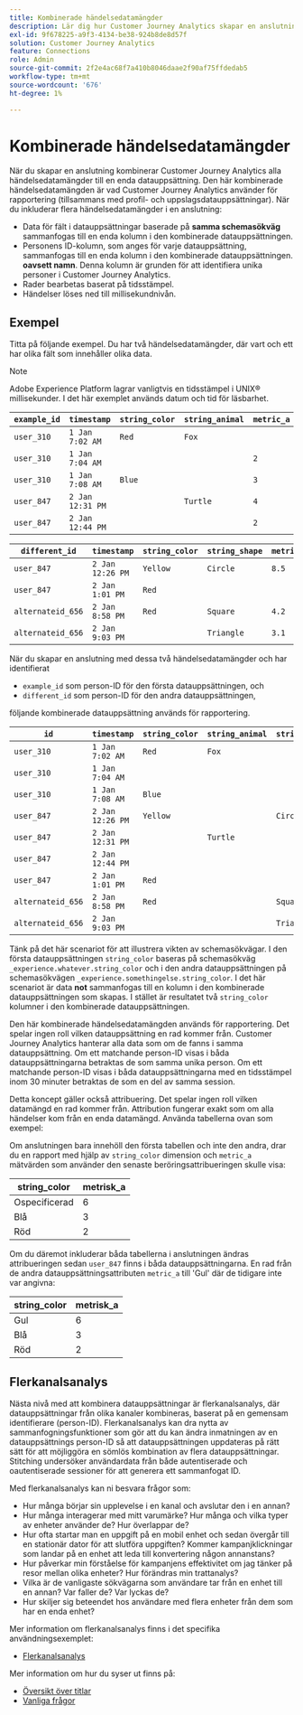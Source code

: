 ```yaml
---
title: Kombinerade händelsedatamängder
description: Lär dig hur Customer Journey Analytics skapar en anslutning genom att kombinera datauppsättningar.
exl-id: 9f678225-a9f3-4134-be38-924b8de8d57f
solution: Customer Journey Analytics
feature: Connections
role: Admin
source-git-commit: 2f2e4ac68f7a410b8046daae2f90af75ffdedab5
workflow-type: tm+mt
source-wordcount: '676'
ht-degree: 1%

---
```



# Kombinerade händelsedatamängder

När du skapar en anslutning kombinerar Customer Journey Analytics alla händelsedatamängder till en enda datauppsättning. Den här kombinerade händelsedatamängden är vad Customer Journey Analytics använder för rapportering (tillsammans med profil- och uppslagsdatauppsättningar). När du inkluderar flera händelsedatamängder i en anslutning:

* Data för fält i datauppsättningar baserade på **samma schemasökväg** sammanfogas till en enda kolumn i den kombinerade datauppsättningen.
* Personens ID-kolumn, som anges för varje datauppsättning, sammanfogas till en enda kolumn i den kombinerade datauppsättningen. **oavsett namn**. Denna kolumn är grunden för att identifiera unika personer i Customer Journey Analytics.
* Rader bearbetas baserat på tidsstämpel.
* Händelser löses ned till millisekundnivån.

## Exempel

Titta på följande exempel. Du har två händelsedatamängder, där vart och ett har olika fält som innehåller olika data.

>[!NOTE]
>
>Adobe Experience Platform lagrar vanligtvis en tidsstämpel i UNIX® millisekunder. I det här exemplet används datum och tid för läsbarhet.

| `example_id` | `timestamp` | `string_color` | `string_animal` | `metric_a` |
| --- | --- | --- | --- | --- |
| `user_310` | `1 Jan 7:02 AM` | `Red` | `Fox` | |
| `user_310` | `1 Jan 7:04 AM` | | | `2` |
| `user_310` | `1 Jan 7:08 AM` | `Blue` | | `3` |
| `user_847` | `2 Jan 12:31 PM` | | `Turtle` | `4` |
| `user_847` | `2 Jan 12:44 PM` | | | `2` |

| `different_id` | `timestamp` | `string_color` | `string_shape` | `metric_b` |
| --- | --- | --- | --- | --- |
| `user_847` | `2 Jan 12:26 PM` | `Yellow` | `Circle` | `8.5` |
| `user_847` | `2 Jan 1:01 PM` | `Red` | | |
| `alternateid_656` | `2 Jan 8:58 PM` | `Red` | `Square` | `4.2` |
| `alternateid_656` | `2 Jan 9:03 PM` | | `Triangle` | `3.1` |

När du skapar en anslutning med dessa två händelsedatamängder och har identifierat

* `example_id` som person-ID för den första datauppsättningen, och
* `different_id` som person-ID för den andra datauppsättningen,

följande kombinerade datauppsättning används för rapportering.

| `id` | `timestamp` | `string_color` | `string_animal` | `string_shape` | `metric_a` | `metric_b` |
| --- | --- | --- | --- | --- | --- | --- |
| `user_310` | `1 Jan 7:02 AM` | `Red` | `Fox` | | | |
| `user_310` | `1 Jan 7:04 AM` | | | | `2` | |
| `user_310` | `1 Jan 7:08 AM` | `Blue` | | | `3` | |
| `user_847` | `2 Jan 12:26 PM` | `Yellow` | | `Circle` | | `8.5` |
| `user_847` | `2 Jan 12:31 PM` | | `Turtle` | | `4` | |
| `user_847` | `2 Jan 12:44 PM` | | | | `2` | |
| `user_847` | `2 Jan 1:01 PM` | `Red` | | | | |
| `alternateid_656` | `2 Jan 8:58 PM` | `Red` | | `Square` | | `4.2` |
| `alternateid_656` | `2 Jan 9:03 PM` | | | `Triangle` | | `3.1` |

Tänk på det här scenariot för att illustrera vikten av schemasökvägar. I den första datauppsättningen `string_color` baseras på schemasökväg `_experience.whatever.string_color` och i den andra datauppsättningen på schemasökvägen  `_experience.somethingelse.string_color`. I det här scenariot är data **not** sammanfogas till en kolumn i den kombinerade datauppsättningen som skapas. I stället är resultatet två `string_color` kolumner i den kombinerade datauppsättningen.

Den här kombinerade händelsedatamängden används för rapportering. Det spelar ingen roll vilken datauppsättning en rad kommer från. Customer Journey Analytics hanterar alla data som om de fanns i samma datauppsättning. Om ett matchande person-ID visas i båda datauppsättningarna betraktas de som samma unika person. Om ett matchande person-ID visas i båda datauppsättningarna med en tidsstämpel inom 30 minuter betraktas de som en del av samma session.

Detta koncept gäller också attribuering. Det spelar ingen roll vilken datamängd en rad kommer från. Attribution fungerar exakt som om alla händelser kom från en enda datamängd. Använda tabellerna ovan som exempel:

Om anslutningen bara innehöll den första tabellen och inte den andra, drar du en rapport med hjälp av `string_color` dimension och `metric_a` mätvärden som använder den senaste beröringsattribueringen skulle visa:

| string_color | metrisk_a |
| --- | --- |
| Ospecificerad | 6 |
| Blå | 3 |
| Röd | 2 |

Om du däremot inkluderar båda tabellerna i anslutningen ändras attribueringen sedan `user_847` finns i båda datauppsättningarna. En rad från de andra datauppsättningsattributen `metric_a` till &#39;Gul&#39; där de tidigare inte var angivna:

| string_color | metrisk_a |
| --- | --- |
| Gul | 6 |
| Blå | 3 |
| Röd | 2 |

## Flerkanalsanalys

Nästa nivå med att kombinera datauppsättningar är flerkanalsanalys, där datauppsättningar från olika kanaler kombineras, baserat på en gemensam identifierare (person-ID). Flerkanalsanalys kan dra nytta av sammanfogningsfunktioner som gör att du kan ändra inmatningen av en datauppsättnings person-ID så att datauppsättningen uppdateras på rätt sätt för att möjliggöra en sömlös kombination av flera datauppsättningar. Stitching undersöker användardata från både autentiserade och oautentiserade sessioner för att generera ett sammanfogat ID.

Med flerkanalsanalys kan ni besvara frågor som:

* Hur många börjar sin upplevelse i en kanal och avslutar den i en annan?
* Hur många interagerar med mitt varumärke? Hur många och vilka typer av enheter använder de? Hur överlappar de?
* Hur ofta startar man en uppgift på en mobil enhet och sedan övergår till en stationär dator för att slutföra uppgiften? Kommer kampanjklickningar som landar på en enhet att leda till konvertering någon annanstans?
* Hur påverkar min förståelse för kampanjens effektivitet om jag tänker på resor mellan olika enheter? Hur förändras min trattanalys?
* Vilka är de vanligaste sökvägarna som användare tar från en enhet till en annan? Var faller de? Var lyckas de?
* Hur skiljer sig beteendet hos användare med flera enheter från dem som har en enda enhet?


Mer information om flerkanalsanalys finns i det specifika användningsexemplet:

* [Flerkanalsanalys](../use-cases/cross-channel/cross-channel.md)

Mer information om hur du syser ut finns på:

* [Översikt över titlar](/help/stitching/overview.md)
* [Vanliga frågor](/help/stitching/faq.md)

